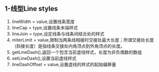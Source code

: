 ## 1-线型Line styles
1. lineWidth = value,设置线条宽度
2. lineCap = type,设置线条末端样式
3. lineJoin = type,设定线条与线条间结合处的样式
4. miterLimit = value,限制当两条线相接时交接处最大长度；所谓交接处长度（斜接长度）是指线条交接处内角顶点到外角顶点的长度。
5. getLineDash(),返回一个包含当前虚线样式，长度为非负偶数的数组
6. setLineDash(),设置当前虚线样式
7. lineDashOffset = value,设置虚线的样式的起始偏移量